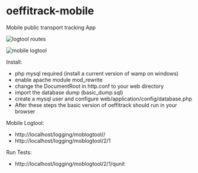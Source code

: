 # oeffitrack-mobile
Mobile public transport tracking App

![logtool routes](https://github.com/chm0815/oeffitrack-mobile/blob/master/screenshots/oet_logtool_rotes.PNG)

![mobile logtool](https://github.com/chm0815/oeffitrack-mobile/blob/master/screenshots/oet_logtool_logging.PNG)


Install:
- php mysql required (install a current version of wamp on windows)
- enable apache module mod_rewrite
- change the DocumentRoot in http.conf to your web directory
- import the database dump (basic_dump.sql)
- create a mysql user and configure web/application/config/database.php
- After these steps the basic version of oeffitrack should run in your browser

Mobile Logtool:
 - http://localhost/logging/moblogtool/<routeid>/<geomock>
 - http://localhost/logging/moblogtool/2/1
 
Run Tests:
-  http://localhost/logging/moblogtool/2/1/qunit
